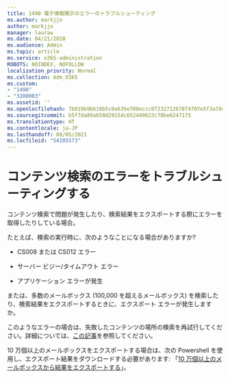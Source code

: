 ```yaml
---
title: 1490 電子情報開示のエラーのトラブルシューティング
ms.author: markjjo
author: markjjo
manager: lauraw
ms.date: 04/21/2020
ms.audience: Admin
ms.topic: article
ms.service: o365-administration
ROBOTS: NOINDEX, NOFOLLOW
localization_priority: Normal
ms.collection: Adm_O365
ms.custom:
- "1490"
- "3200003"
ms.assetid: ''
ms.openlocfilehash: 7b819b9bb18b5c0a635e708eccc0f23271267874707e5f3a7d41b633a05f2822
ms.sourcegitcommit: b5f7da89a650d2915dc652449623c78be6247175
ms.translationtype: HT
ms.contentlocale: ja-JP
ms.lasthandoff: 08/05/2021
ms.locfileid: "54105573"
---
```

# <a name="troubleshoot-content-search-errors"></a>コンテンツ検索のエラーをトラブルシューティングする

コンテンツ検索で問題が発生したり、検索結果をエクスポートする際にエラーを取得したりしている場合。

たとえば、検索の実行時に、次のようなことになる場合がありますか?

- CS008 または CS012 エラー

- サーバー ビジー/タイムアウト エラー

- アプリケーション エラーが発生

または、多数のメールボックス (100,000 を超えるメールボックス) を検索したり、検索結果をエクスポートするときに、エクスポート エラーが発生しますか。

このようなエラーの場合は、失敗したコンテンツの場所の検索を再試行してください。詳細については、[この記事](https://docs.microsoft.com/microsoft-365/compliance/retry-failed-content-search)を参照してください。

10 万個以上のメールボックスをエクスポートする場合は、次の Powershell を使用し、エクスポート結果をダウンロードする必要があります: 「[10 万個以上のメールボックスから結果をエクスポートする](https://docs.microsoft.com/microsoft-365/compliance/export-search-results?view=o365-worldwide%23exporting-results-from-more-than-100000-mailboxes)」。
